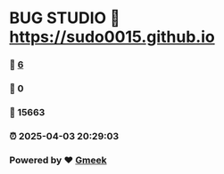 # BUG STUDIO :link: https://sudo0015.github.io 
### :page_facing_up: [6](https://sudo0015.github.io/tag.html) 
### :speech_balloon: 0 
### :hibiscus: 15663 
### :alarm_clock: 2025-04-03 20:29:03 
### Powered by :heart: [Gmeek](https://github.com/Meekdai/Gmeek)
